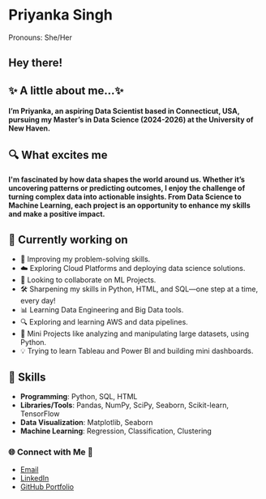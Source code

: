 # Priyanka Singh
Pronouns: She/Her

## Hey there!
## ✨ A little about me...✨
#### I’m Priyanka, an aspiring Data Scientist based in Connecticut, USA, pursuing my Master’s in Data Science (2024-2026) at the University of New Haven.

## 🔍 What excites me
#### I'm fascinated by how data shapes the world around us. Whether it’s uncovering patterns or predicting outcomes, I enjoy the challenge of turning complex data into actionable insights. From Data Science to Machine Learning, each project is an opportunity to enhance my skills and make a positive impact.

## 🔭 Currently working on
- 🚀 Improving my problem-solving skills.
- ☁️ Exploring Cloud Platforms and deploying data science solutions.
- 👯 Looking to collaborate on ML Projects.
- 🛠️ Sharpening my skills in Python, HTML, and SQL—one step at a time, every day!
- 📊 Learning Data Engineering and Big Data tools.
- 🔍 Exploring and learning AWS and data pipelines.
- 🔭 Mini Projects like analyzing and manipulating large datasets, using Python.
- 💡 Trying to learn Tableau and Power BI and building mini dashboards.
  
## 🔹 Skills  
- **Programming**: Python, SQL, HTML
- **Libraries/Tools**: Pandas, NumPy, SciPy, Seaborn, Scikit-learn, TensorFlow  
- **Data Visualization**: Matplotlib, Seaborn
- **Machine Learning**: Regression, Classification, Clustering  

### 🌐 Connect with Me 💬

- [Email](psing21@unh.newhaven.edu)
- [LinkedIn](https://www.linkedin.com/in/priyanka-singh-4076427a/)  
- [GitHub Portfolio](https://psing21.github.io/Portfolio/)
  
